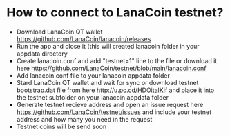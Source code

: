 # How to connect to LanaCoin testnet?

- Download LanaCoin QT wallet https://github.com/LanaCoin/lanacoin/releases
- Run the app and close it (this will created lanacoin folder in your appdata directory
- Create lanacoin.conf and add "testnet=1" line to the file or download it here https://github.com/LanaCoin/testnet/blob/main/lanacoin.conf 
- Add lanacoin.conf file to your lanacoin appdata folder
- Stard LanaCoin QT wallet and wait for sync or download testnet bootstrap.dat file from here http://u.pc.cd/HDOitalKif and place it into the testnet subfolder on your lanacoin appdata folder
- Generate testnet recieve address and open an issue request here https://github.com/LanaCoin/testnet/issues and include your testnet address and how many you need in the request 
- Testnet coins will be send soon
